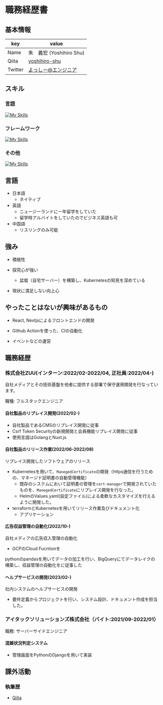 # 職務経歴書

## 基本情報

|key|value|
|---|-----|
|Name|朱　義宏 (Yoshihiro Shu)|
|Qiita|[yoshihiro-shu](https://qiita.com/yoshihiro-shu)|
|Twitter|[よっしー@エンジニア](https://twitter.com/iamyoshitter)|

## スキル
### 言語

[![My Skills](https://skillicons.dev/icons?i=go,py,js,ts)](https://skillicons.dev)

### フレームワーク

[![My Skills](https://skillicons.dev/icons?i=vue,nuxtjs,flask,django)](https://skillicons.dev)

### その他

[![My Skills](https://skillicons.dev/icons?i=postgres,linux,docker,kubernetes,gcp)](https://skillicons.dev)

## 言語

- 日本語
  - ネイティブ
- 英語
  - ニュージーランドに一年留学をしていた
  - 留学時アルバイトをしていたのでビジネス英語も可
- 中国語
  - リスリングのみ可能

## 強み

- 積極性

- 探究心が強い
  - 盆栽（自宅サーバー）を構築し、Kubernetesの知見を深めている

- 現状に満足しない向上心

## やったことはないが興味があるもの

- React, Nextjsによるフロントエンドの開発

- Github Actionを使った、CIの自動化

- イベントなどの運営

## 職務経歴

### 株式会社ZUU(インターン:2022/02-2022/04, 正社員:2022/04-)

自社メディアとその技術基盤を他者に提供する部署で保守運用開発を行なっています。

職種: フルスタックエンジニア

#### 自社製品のリプレイス開発(2022/02-)

- 自社製品であるCMSのリプレイス開発に従事
- Csrf Token Securityの新規開発と会員機能リプレイス開発に従事
- 使用言語はGolangとNuxt.js

#### 自社製品のリリース作業(2022/06-2022/08)

リプレイス開発したソフトウェアのリリース

- Kubernetesを用いて、`ManegedCertificate`の開発（https通信を行うための、マネージド証明書の自動管理機能）
  - 既存のシステムにおいて証明書の管理を`cert-manager`で開発されていたものを、`ManegedCertificate`にリプレイス開発を行なった。
  - HelmのValues.yaml(設定ファイル)による柔軟なカスタマイズを行えるように開発した。
- terraformとKubernetesを用いてリリース作業及びドキュメント化
  - アプリケーション

#### 広告収益管理の自動化(2022/10-)

自社メディアの広告収入管理の自動化

- GCPのCloud Fucntionを

pythonのpandasを用いてデータの加工を行い、BigQueryにてデータレイクの構築し、収益管理の自動化をに従事した

#### ヘルプサービスの開発(2023/02-)

社内システムのヘルプサービスの開発

- 要件定義からプロジェクトを行い、システム設計、ドキュメント作成を担当した。

### アイタックソリューションズ株式会社（バイト:2021/09-2022/01）

職務: サーバーサイドエンジニア

#### 混雑状況判定システム

- 管理画面をPythonのDjangoを用いて実装

## 課外活動

<!-- ### 社外プロジェクト
* [運営に携わっているコミュニティ](そのコミュニティのconnpassやカンファレンスページのリンクとか)
* [副業で携わっているサービス](そのサービスのランディングページのリンクとか) -->

<!-- ### 過去の登壇資料
* [Speaker Deck](Speaker Deckの自分の資料のページとか)
 -->
<!-- ### 受賞歴
* [イベント名と受賞した賞](イベントのランディングページのリンクや、結果がわかる記事など) -->

### 執筆歴
* [Qiita](https://qiita.com/yoshihiro-shu)
